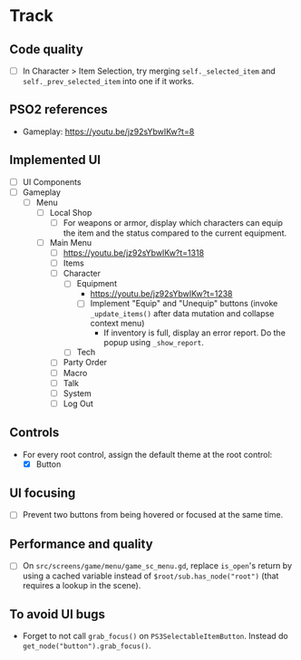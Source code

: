 # Track

## Code quality

- [ ] In Character > Item Selection, try merging `self._selected_item` and `self._prev_selected_item` into one if it works.

## PSO2 references

- Gameplay: https://youtu.be/jz92sYbwIKw?t=8

## Implemented UI

- [ ] UI Components
- [ ] Gameplay
  - [ ] Menu
    - [ ] Local Shop
      - [ ] For weapons or armor, display which characters can equip the item and the status compared to the current equipment.
    - [ ] Main Menu
      - [ ] https://youtu.be/jz92sYbwIKw?t=1318
      - [ ] Items
      - [ ] Character
        - [ ] Equipment
          - https://youtu.be/jz92sYbwIKw?t=1238
          - [ ] Implement "Equip" and "Unequip" buttons (invoke `_update_items()` after data mutation and collapse context menu)
              - If inventory is full, display an error report. Do the popup using `_show_report`.
        - [ ] Tech
      - [ ] Party Order
      - [ ] Macro
      - [ ] Talk
      - [ ] System
      - [ ] Log Out

## Controls

- For every root control, assign the default theme at the root control:
  - [x] Button

## UI focusing

- [ ] Prevent two buttons from being hovered or focused at the same time.

## Performance and quality

- [ ] On `src/screens/game/menu/game_sc_menu.gd`, replace `is_open`'s return by using a cached variable instead of `$root/sub.has_node("root")` (that requires a lookup in the scene).

## To avoid UI bugs

- Forget to not call `grab_focus()` on `PS3SelectableItemButton`. Instead do `get_node("button").grab_focus()`.
